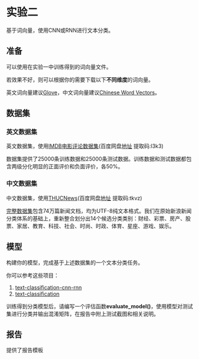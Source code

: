 # 实验二

基于词向量，使用CNN或RNN进行文本分类。

## 准备

可以使用在实验一中训练得到的词向量文件。

若效果不好，则可以根据你的需要下载以下**不同维度**的词向量。

英文词向量建议[Glove](https://nlp.stanford.edu/projects/glove/)，中文词向量建议[Chinese Word Vectors](https://github.com/Embedding/Chinese-Word-Vectors)。

## 数据集

### 英文数据集

英文数据集，使用[IMDB电影评论数据集](http://ai.stanford.edu/~amaas/data/sentiment/)(百度网盘[地址](https://pan.baidu.com/s/1QuMUH81PA3doaiG_JeCv6Q) 提取码:l3k3)

数据集提供了25000条训练数据和25000条测试数据。训练数据和测试数据都包含两级分化明显的正面评价和负面评价，各50%。

### 中文数据集

中文数据集，使用[THUCNews](http://thuctc.thunlp.org/#%E4%B8%AD%E6%96%87%E6%96%87%E6%9C%AC%E5%88%86%E7%B1%BB%E6%95%B0%E6%8D%AE%E9%9B%86THUCNews)(百度网盘[地址](https://pan.baidu.com/s/1Z6E9Rahk-NnpnfoohUwwSQ) 提取码:tkvz)

[完整数据集](http://thuctc.thunlp.org/message)包含74万篇新闻文档，均为UTF-8纯文本格式。我们在原始新浪新闻分类体系的基础上，重新整合划分出14个候选分类类别：财经、彩票、房产、股票、家居、教育、科技、社会、时尚、时政、体育、星座、游戏、娱乐。

## 模型

构建你的模型，完成基于上述数据集的一个文本分类任务。

你可以参考这些项目：

1. [text-classification-cnn-rnn](https://github.com/gaussic/text-classification-cnn-rnn)
2. [text-classification](https://github.com/brightmart/text_classification)

训练得到分类模型后，请编写一个评估函数**evaluate_model()**，使用模型对测试集进行分类并输出混淆矩阵，在报告中附上测试截图和相关说明。

## 报告

提供了报告模板
